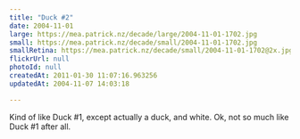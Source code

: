 ```yaml
---
title: "Duck #2"
date: 2004-11-01
large: https://mea.patrick.nz/decade/large/2004-11-01-1702.jpg
small: https://mea.patrick.nz/decade/small/2004-11-01-1702.jpg
smallRetina: https://mea.patrick.nz/decade/small/2004-11-01-1702@2x.jpg
flickrUrl: null
photoId: null
createdAt: 2011-01-30 11:07:16.963256
updatedAt: 2004-11-07 14:03:18

---
```

Kind of like Duck #1, except actually a duck, and white. Ok, not so much like Duck #1 after all.
